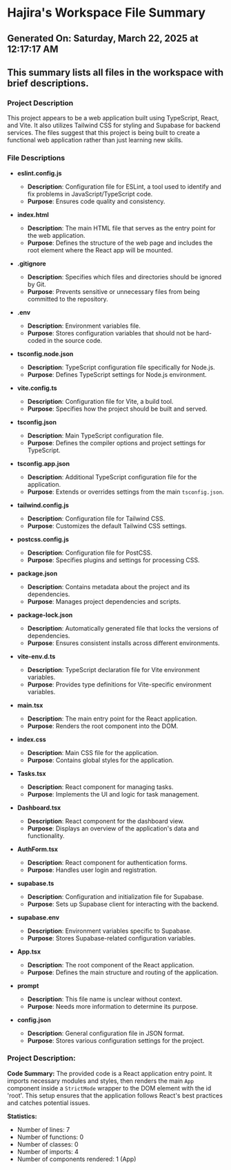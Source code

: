 # Hajira's Workspace File Summary
## Generated On: Saturday, March 22, 2025 at 12:17:17 AM
This summary lists all files in the workspace with brief descriptions.
---
### Project Description
This project appears to be a web application built using TypeScript, React, and Vite. It also utilizes Tailwind CSS for styling and Supabase for backend services. The files suggest that this project is being built to create a functional web application rather than just learning new skills.

### File Descriptions

- **eslint.config.js**
  - **Description**: Configuration file for ESLint, a tool used to identify and fix problems in JavaScript/TypeScript code.
  - **Purpose**: Ensures code quality and consistency.

- **index.html**
  - **Description**: The main HTML file that serves as the entry point for the web application.
  - **Purpose**: Defines the structure of the web page and includes the root element where the React app will be mounted.

- **.gitignore**
  - **Description**: Specifies which files and directories should be ignored by Git.
  - **Purpose**: Prevents sensitive or unnecessary files from being committed to the repository.

- **.env**
  - **Description**: Environment variables file.
  - **Purpose**: Stores configuration variables that should not be hard-coded in the source code.

- **tsconfig.node.json**
  - **Description**: TypeScript configuration file specifically for Node.js.
  - **Purpose**: Defines TypeScript settings for Node.js environment.

- **vite.config.ts**
  - **Description**: Configuration file for Vite, a build tool.
  - **Purpose**: Specifies how the project should be built and served.

- **tsconfig.json**
  - **Description**: Main TypeScript configuration file.
  - **Purpose**: Defines the compiler options and project settings for TypeScript.

- **tsconfig.app.json**
  - **Description**: Additional TypeScript configuration file for the application.
  - **Purpose**: Extends or overrides settings from the main `tsconfig.json`.

- **tailwind.config.js**
  - **Description**: Configuration file for Tailwind CSS.
  - **Purpose**: Customizes the default Tailwind CSS settings.

- **postcss.config.js**
  - **Description**: Configuration file for PostCSS.
  - **Purpose**: Specifies plugins and settings for processing CSS.

- **package.json**
  - **Description**: Contains metadata about the project and its dependencies.
  - **Purpose**: Manages project dependencies and scripts.

- **package-lock.json**
  - **Description**: Automatically generated file that locks the versions of dependencies.
  - **Purpose**: Ensures consistent installs across different environments.

- **vite-env.d.ts**
  - **Description**: TypeScript declaration file for Vite environment variables.
  - **Purpose**: Provides type definitions for Vite-specific environment variables.

- **main.tsx**
  - **Description**: The main entry point for the React application.
  - **Purpose**: Renders the root component into the DOM.

- **index.css**
  - **Description**: Main CSS file for the application.
  - **Purpose**: Contains global styles for the application.

- **Tasks.tsx**
  - **Description**: React component for managing tasks.
  - **Purpose**: Implements the UI and logic for task management.

- **Dashboard.tsx**
  - **Description**: React component for the dashboard view.
  - **Purpose**: Displays an overview of the application's data and functionality.

- **AuthForm.tsx**
  - **Description**: React component for authentication forms.
  - **Purpose**: Handles user login and registration.

- **supabase.ts**
  - **Description**: Configuration and initialization file for Supabase.
  - **Purpose**: Sets up Supabase client for interacting with the backend.

- **supabase.env**
  - **Description**: Environment variables specific to Supabase.
  - **Purpose**: Stores Supabase-related configuration variables.

- **App.tsx**
  - **Description**: The root component of the React application.
  - **Purpose**: Defines the main structure and routing of the application.

- **prompt**
  - **Description**: This file name is unclear without context.
  - **Purpose**: Needs more information to determine its purpose.

- **config.json**
  - **Description**: General configuration file in JSON format.
  - **Purpose**: Stores various configuration settings for the project. 
### Project Description:
 **Code Summary:**
The provided code is a React application entry point. It imports necessary modules and styles, then renders the main `App` component inside a `StrictMode` wrapper to the DOM element with the id 'root'. This setup ensures that the application follows React's best practices and catches potential issues.

**Statistics:**
- Number of lines: 7
- Number of functions: 0
- Number of classes: 0
- Number of imports: 4
- Number of components rendered: 1 (App)
